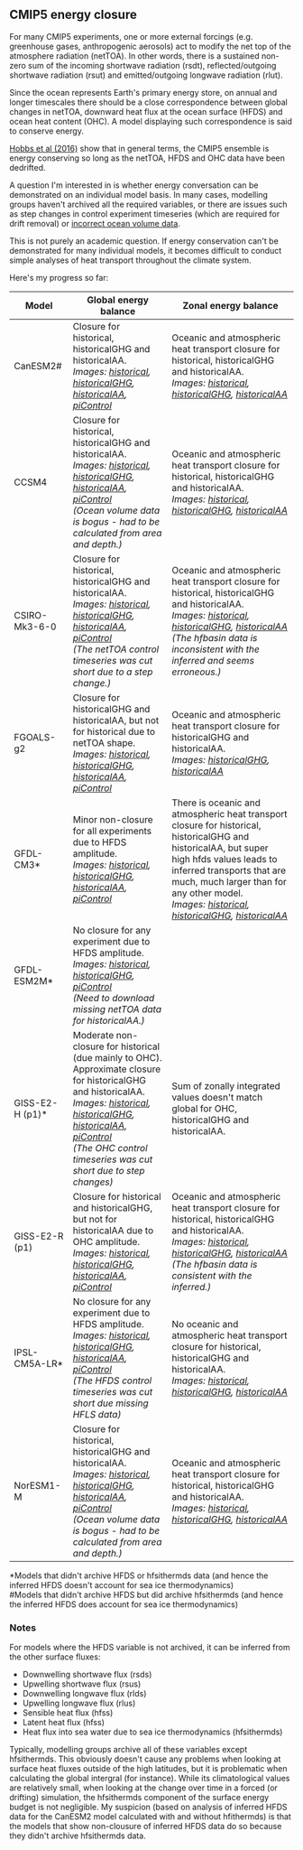 ## CMIP5 energy closure

For many CMIP5 experiments, one or more external forcings (e.g. greenhouse gases, anthropogenic aerosols)
act to modify the net top of the atmosphere radiation (netTOA).
In other words, there is a sustained non-zero sum of the incoming shortwave radiation (rsdt),
reflected/outgoing shortwave radiation (rsut) and emitted/outgoing longwave radiation (rlut).  

Since the ocean represents Earth's primary energy store, on annual and longer timescales
there should be a close correspondence between global changes in netTOA,
downward heat flux at the ocean surface (HFDS) and ocean heat content (OHC).
A model displaying such correspondence is said to conserve energy.

[Hobbs et al (2016)](https://journals.ametsoc.org/doi/10.1175/JCLI-D-15-0477.1) show that in general terms,
the CMIP5 ensemble is energy conserving so long as the netTOA, HFDS and OHC data have been dedrifted.

A question I'm interested in is whether energy conversation can be demonstrated on an individual model basis.
In many cases, modelling groups haven't archived all the required variables,
or there are issues such as step changes in control experiment timeseries (which are required for drift removal)
or [incorrect ocean volume data](https://github.com/DamienIrving/ocean-analysis/blob/master/development/volume_validation.ipynb).

This is not purely an academic question. If energy conservation can't be demonstrated for many individual models,
it becomes difficult to conduct simple analyses of heat transport throughout the climate system.

Here's my progress so far:

| Model           | Global energy balance | Zonal energy balance |                                                              
| ---             | ---                   | ---               |                                                      
| CanESM2#        | Closure for historical, historicalGHG and historicalAA. <br/> *Images: [historical](https://www.flickr.com/photos/69921266@N08/41131107735/), [historicalGHG](https://www.flickr.com/photos/69921266@N08/41986802922/), [historicalAA](https://www.flickr.com/photos/69921266@N08/42112837922/), [piControl](https://www.flickr.com/photos/69921266@N08/42159310731/)* | Oceanic and atmospheric heat transport closure for historical, historicalGHG and historicalAA. <br/> *Images: [historical](https://www.flickr.com/photos/69921266@N08/27765941247/), [historicalGHG](https://www.flickr.com/photos/69921266@N08/27765940947/), [historicalAA](https://www.flickr.com/photos/69921266@N08/28761753948/)* |
| CCSM4           | Closure for historical, historicalGHG and historicalAA. <br/> *Images: [historical](https://www.flickr.com/photos/69921266@N08/27288104737/), [historicalGHG](https://www.flickr.com/photos/69921266@N08/27288104597/), [historicalAA](https://www.flickr.com/photos/69921266@N08/41499608605/), [piControl](https://www.flickr.com/photos/69921266@N08/27288104447/)* <br/> *(Ocean volume data is bogus - had to be calculated from area and depth.)* | Oceanic and atmospheric heat transport closure for historical, historicalGHG and historicalAA. <br/> *Images: [historical](https://www.flickr.com/photos/69921266@N08/41735248335/), [historicalGHG](https://www.flickr.com/photos/69921266@N08/41735248185/), [historicalAA](https://www.flickr.com/photos/69921266@N08/41735248125/)* |
| CSIRO-Mk3-6-0   | Closure for historical, historicalGHG and historicalAA. <br/> *Images: [historical](https://www.flickr.com/photos/69921266@N08/40373452040/), [historicalGHG](https://www.flickr.com/photos/69921266@N08/40373451860/), [historicalAA](https://www.flickr.com/photos/69921266@N08/27309155297/), [piControl](https://www.flickr.com/photos/69921266@N08/40373451640/)* <br/> *(The netTOA control timeseries was cut short due to a step change.)* | Oceanic and atmospheric heat transport closure for historical, historicalGHG and historicalAA. <br/> *Images: [historical](https://www.flickr.com/photos/69921266@N08/27765940777/), [historicalGHG](https://www.flickr.com/photos/69921266@N08/41735249015/), [historicalAA](https://www.flickr.com/photos/69921266@N08/27765940357/)* <br/> *(The hfbasin data is inconsistent with the inferred and seems erroneous.)* | 
| FGOALS-g2       | Closure for historicalGHG and historicalAA, but not for historical due to netTOA shape. <br/> *Images: [historical](https://www.flickr.com/photos/69921266@N08/42113209582/), [historicalGHG](https://www.flickr.com/photos/69921266@N08/42031318811/), [historicalAA](https://www.flickr.com/photos/69921266@N08/42031320271/), [piControl](https://www.flickr.com/photos/69921266@N08/28287866918/)* | Oceanic and atmospheric heat transport closure for historicalGHG and historicalAA. <br/> *Images: [historicalGHG](https://www.flickr.com/photos/69921266@N08/41735248765/), [historicalAA](https://www.flickr.com/photos/69921266@N08/27765940107/)* |
| GFDL-CM3*       | Minor non-closure for all experiments due to HFDS amplitude. <br/> *Images: [historical](https://www.flickr.com/photos/69921266@N08/40223449580/), [historicalGHG](https://www.flickr.com/photos/69921266@N08/40223451350/), [historicalAA](https://www.flickr.com/photos/69921266@N08/42523662862/), [piControl](https://www.flickr.com/photos/69921266@N08/41439145274/)* | There is oceanic and atmospheric heat transport closure for historical, historicalGHG and historicalAA, but super high hfds values leads to inferred transports that are much, much larger than for any other model. <br/> *Images: [historical](https://www.flickr.com/photos/69921266@N08/41735255095/), [historicalGHG](https://www.flickr.com/photos/69921266@N08/27765940007/), [historicalAA](https://www.flickr.com/photos/69921266@N08/41735254465/)* | 
| GFDL-ESM2M*     | No closure for any experiment due to HFDS amplitude. <br/> *Images: [historical](https://www.flickr.com/photos/69921266@N08/40352935960/), [historicalGHG](https://www.flickr.com/photos/69921266@N08/41258866525/), [piControl](https://www.flickr.com/photos/69921266@N08/41258866415/)* <br/> *(Need to download missing netTOA data for historicalAA.)*  |  |
| GISS-E2-H (p1)* | Moderate non-closure for historical (due mainly to OHC). Approximate closure for historicalGHG and historicalAA. <br/> *Images: [historical](https://www.flickr.com/photos/69921266@N08/41367480825/), [historicalGHG](https://www.flickr.com/photos/69921266@N08/41367480555/), [historicalAA](https://www.flickr.com/photos/69921266@N08/28396150098/), [piControl](https://www.flickr.com/photos/69921266@N08/27398767637/)* <br/> *(The OHC control timeseries was cut short due to step changes)* | Sum of zonally integrated values doesn't match global for OHC, historicalGHG and historicalAA. |
| GISS-E2-R (p1)  | Closure for historical and historicalGHG, but not for historicalAA due to OHC amplitude. <br/> *Images: [historical](https://www.flickr.com/photos/69921266@N08/28287701048/), [historicalGHG](https://www.flickr.com/photos/69921266@N08/27288632717/), [historicalAA](https://www.flickr.com/photos/69921266@N08/40353123460/), [piControl](https://www.flickr.com/photos/69921266@N08/28287700818/)* | Oceanic and atmospheric heat transport closure for historical, historicalGHG and historicalAA. <br/> *Images: [historical](https://www.flickr.com/photos/69921266@N08/41735252015/), [historicalGHG](https://www.flickr.com/photos/69921266@N08/41735251525/), [historicalAA](https://www.flickr.com/photos/69921266@N08/28761755278/)* <br/> *(The hfbasin data is consistent with the inferred.)*  |
| IPSL-CM5A-LR*   | No closure for any experiment due to HFDS amplitude. <br/> *Images: [historical](https://www.flickr.com/photos/69921266@N08/40435966960/), [historicalGHG](https://www.flickr.com/photos/69921266@N08/41521709284/), [historicalAA](https://www.flickr.com/photos/69921266@N08/42196735552/), [piControl](https://www.flickr.com/photos/69921266@N08/40435966680/)* <br/> *(The HFDS control timeseries was cut short due missing HFLS data)* | No oceanic and atmospheric heat transport closure for historical, historicalGHG and historicalAA. <br/> *Images: [historical](https://www.flickr.com/photos/69921266@N08/41735258335/), [historicalGHG](https://www.flickr.com/photos/69921266@N08/28761754728/), [historicalAA](https://www.flickr.com/photos/69921266@N08/42635048561/)*  |
| NorESM1-M       | Closure for historical, historicalGHG and historicalAA. <br/> *Images: [historical](https://www.flickr.com/photos/69921266@N08/41697248334/), [historicalGHG](https://www.flickr.com/photos/69921266@N08/41697248054/), [historicalAA](https://www.flickr.com/photos/69921266@N08/41697247884/), [piControl](https://www.flickr.com/photos/69921266@N08/40612356320/)* <br/> *(Ocean volume data is bogus - had to be calculated from area and depth.)* | Oceanic and atmospheric heat transport closure for historical, historicalGHG and historicalAA. <br/> *Images: [historical](https://www.flickr.com/photos/69921266@N08/28761762888/), [historicalGHG](https://www.flickr.com/photos/69921266@N08/28761761748/), [historicalAA](https://www.flickr.com/photos/69921266@N08/41735255565/)* |

*Models that didn't archive HFDS or hfsithermds data (and hence the inferred HFDS doesn't account for sea ice thermodynamics)  
#Models that didn't archive HFDS but did archive hfsithermds (and hence the inferred HFDS does account for sea ice thermodynamics)


### Notes

For models where the HFDS variable is not archived, it can be inferred from the other surface fluxes:
* Downwelling shortwave flux (rsds)
* Upwelling shortwave flux (rsus)
* Downwelling longwave flux (rlds)
* Upwelling longwave flux (rlus)
* Sensible heat flux (hfss)
* Latent heat flux (hfss)
* Heat flux into sea water due to sea ice thermodynamics (hfsithermds)

Typically, modelling groups archive all of these variables except hfsithermds. This obviously doesn't cause any problems when looking at surface heat fluxes outside of the high latitudes, but it is problematic when calculating the global intergral (for instance). While its climatological values are relatively small, when looking at the change over time in a forced (or drifting) simulation, the hfsithermds component of the surface energy budget is not negligible. My suspicion (based on analysis of inferred HFDS data for the CanESM2 model calculated with and without hfithermds) is that the models that show non-clousure of inferred HFDS data do so because they didn't archive hfsithermds data. 
